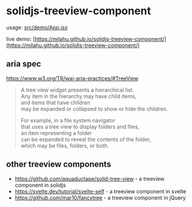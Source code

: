 # solidjs-treeview-component

usage: [src/demo/App.jsx](src/demo/App.jsx)

live demo: [https://milahu.github.io/solidjs-treeview-component/](https://milahu.github.io/solidjs-treeview-component/)

## aria spec

https://www.w3.org/TR/wai-aria-practices/#TreeView

> A tree view widget presents a hierarchical list.  
> Any item in the hierarchy may have child items,  
> and items that have children  
> may be expanded or collapsed to show or hide the children.
>
> For example, in a file system navigator  
> that uses a tree view to display folders and files,  
> an item representing a folder  
> can be expanded to reveal the contents of the folder,  
> which may be files, folders, or both.

## other treeview components

- https://github.com/aquaductape/solid-tree-view - a treeview component in solidjs
- https://svelte.dev/tutorial/svelte-self - a treeview component in svelte
- https://github.com/mar10/fancytree - a treeview component in jQuery
